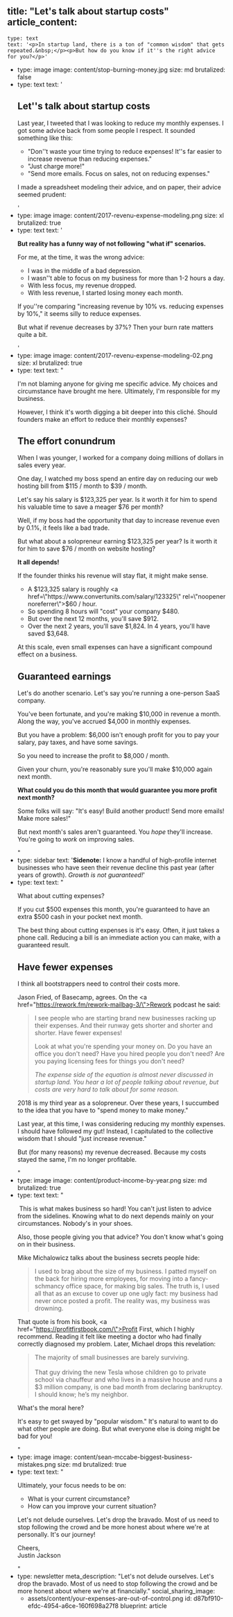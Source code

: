 title: "Let's talk about startup costs"
article_content:
  -
    type: text
    text: '<p>In startup land, there is a ton of "common wisdom" that gets repeated.&nbsp;</p><p>But how do you know if it''s the right advice for you?</p>'
  -
    type: image
    image: content/stop-burning-money.jpg
    size: md
    brutalized: false
  -
    type: text
    text: '<h2>Let''s talk about startup costs</h2><p>Last year, I tweeted that I was looking to reduce my monthly expenses. I got some advice back from some people I respect. It sounded something like this:</p><ul><li>"Don''t waste your time trying to reduce expenses! It''s far easier to increase revenue than reducing expenses."</li><li>"Just charge more!"</li><li>"Send more emails. Focus on sales, not on reducing expenses."</li></ul><p>I made a spreadsheet modeling their advice, and on paper, their advice seemed prudent:</p>'
  -
    type: image
    image: content/2017-revenu-expense-modeling.png
    size: xl
    brutalized: true
  -
    type: text
    text: '<p><b>But reality has a funny way of not following "what if" scenarios.</b></p><p>For me, at the time, it was the wrong advice:</p><ul><li>I was in the middle of a bad depression.</li><li>I wasn''t able to focus on my business for more than 1-2 hours a day.</li><li>With less focus, my revenue dropped.</li><li>With less revenue, I started losing money each month.</li></ul><p>If you''re comparing "increasing revenue by 10% vs. reducing expenses by 10%," it seems silly to reduce expenses.</p><p>But what if revenue decreases by 37%? Then your burn rate matters quite a bit.</p>'
  -
    type: image
    image: content/2017-revenu-expense-modeling-02.png
    size: xl
    brutalized: true
  -
    type: text
    text: "<p>I'm not blaming anyone for giving me specific advice. My choices and circumstance have brought me here. Ultimately, I'm responsible for my business.</p><p>However, I think it's worth digging a bit deeper into this cliché. Should founders make an effort to reduce their monthly expenses?</p><h2>The effort conundrum</h2><p>When I was younger, I worked for a company doing millions of dollars in sales every year.</p><p>One day, I watched my boss spend an entire day on reducing our web hosting bill from $115 / month to $39 / month.</p><p>Let's say his salary is $123,325 per year. Is it worth it for him to spend his valuable time to save a meager $76 per month?</p><p>Well, if my boss had the opportunity that day to increase revenue even by 0.1%, it feels like a bad trade.</p><p>But what about a solopreneur earning $123,325 per year? Is it worth it for him to save $76 / month on website hosting?</p><p><b>It all depends!</b></p><p>If the founder thinks his revenue will stay flat, it might make sense.</p><ul><li>A $123,325 salary is roughly <a href=\"https://www.convertunits.com/salary/123325\" rel=\"noopener noreferrer\">$60 / hour</a>.</li><li>So spending 8 hours will \"cost\" your company $480.</li><li>But over the next 12 months, you'll save $912.</li><li>Over the next 2 years, you'll save $1,824. In 4 years, you'll have saved $3,648.</li></ul><p>At this scale, even small expenses can have a significant compound effect on a business.</p><h2>Guaranteed earnings</h2><p>Let's do another scenario. Let's say you're running a one-person SaaS company.</p><p>You've been fortunate, and you're making $10,000 in revenue a month. Along the way, you've accrued $4,000 in monthly expenses.</p><p>But you have a problem: $6,000 isn't enough profit for you to pay your salary, pay taxes, and have some savings.</p><p>So you need to increase the profit to $8,000 / month.</p><p>Given your churn, you're reasonably sure you'll make $10,000 again next month.</p><p><strong>What could you do this month that would guarantee you more profit next month?</strong></p><p>Some folks will say: \"It's easy! Build another product! Send more emails! Make more sales!\"</p><p>But next month's sales aren't guaranteed. You <em>hope</em> they'll increase. You're going to <em>work</em> on improving sales.</p>"
  -
    type: sidebar
    text: '**Sidenote:** I know a handful of high-profile internet businesses who have seen their revenue decline this past year (after years of growth). <em>Growth is not guaranteed!</em>'
  -
    type: text
    text: "<p>What about cutting expenses?</p><p>If you cut $500 expenses this month, you're guaranteed to have an extra $500 cash in your pocket next month.<br></p><p>The best thing about cutting expenses is it's easy. Often, it just takes a phone call. Reducing a bill is an immediate action you can make, with a guaranteed result.</p><h2>Have fewer expenses</h2><p>I think all bootstrappers need to control their costs more.</p><p>Jason Fried, of Basecamp, agrees. On the <a href=\"https://rework.fm/rework-mailbag-3/\">Rework podcast</a> he said:</p><blockquote><p>I see people who are starting brand new businesses racking up their expenses. And their runway gets shorter and shorter and shorter. Have fewer expenses! </p><p>Look at what you're spending your money on. Do you have an office you don't need? Have you hired people you don't need? Are you paying licensing fees for things you don't need?</p><p><em>The expense side of the equation is almost never discussed in startup land. You hear a lot of people talking about revenue, but costs are very hard to talk about for some reason.</em></p></blockquote><p>2018 is my third year as a solopreneur. Over these years, I succumbed to the idea that you have to \"spend money to make money.\"</p><p>Last year, at this time, I was considering reducing my monthly expenses. I should have followed my gut! Instead, I capitulated to the collective wisdom that I should \"just increase revenue.\"</p><p>But (for many reasons) my revenue decreased. Because my costs stayed the same, I'm no longer profitable.</p>"
  -
    type: image
    image: content/product-income-by-year.png
    size: md
    brutalized: true
  -
    type: text
    text: "<p>&nbsp;This is what makes business so hard! You can't just listen to advice from the sidelines. Knowing what to do next depends mainly on your circumstances. Nobody's in your shoes.</p><p>Also, those people giving you that advice? You don't know what's going on in their business.</p><p>Mike Michalowicz talks about the business secrets people hide:</p><blockquote><p>I used to brag about the size of my business. I patted myself on the back for hiring more employees, for moving into a fancy-schmancy office space, for making big sales. The truth is, I used all that as an excuse to cover up one ugly fact: my business had never once posted a profit. The reality was, my business was drowning.</p></blockquote><p>That quote is from his book,&nbsp;<a href=\"https://profitfirstbook.com/\">Profit First</a>, which I highly recommend. Reading it felt like meeting a doctor who had finally correctly diagnosed my problem. Later, Michael drops this revelation:</p><blockquote><p>The majority of small businesses are barely surviving.<br><br>That guy driving the new Tesla whose children go to private school via chauffeur and who lives in a massive house and runs a $3 million company, is one bad month from declaring bankruptcy. I should know; he’s my neighbor.</p></blockquote><p>What's the moral here?<br></p><p>It's easy to get swayed by \"popular wisdom.\" It's natural to want to do what other people are doing. But what everyone else is doing might be bad for you!</p>"
  -
    type: image
    image: content/sean-mccabe-biggest-business-mistakes.png
    size: md
    brutalized: true
  -
    type: text
    text: "<p>Ultimately, your focus needs to be on:</p><ul><li>What is your current circumstance?</li><li>How can you improve your current situation?</li></ul><p>Let's not delude ourselves. Let's drop the bravado. Most of us need to stop following the crowd and be more honest about where we're at personally. It's our&nbsp;journey!</p><p>Cheers,<br>Justin Jackson</p>"
  -
    type: newsletter
meta_description: "Let's not delude ourselves. Let's drop the bravado. Most of us need to stop following the crowd and be more honest about where we're at financially."
social_sharing_image:
    - assets/content/your-expenses-are-out-of-control.png
id: d87bf910-efdc-4954-a6ce-160f698a27f8
blueprint: article
